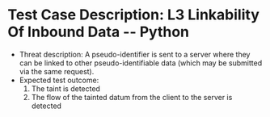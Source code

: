 # Test Case Description: L3 Linkability Of Inbound Data -- Python
- Threat description: A pseudo-identifier is sent to a server where they can be linked to other pseudo-identifiable data (which may be submitted via the same request).
- Expected test outcome:
  1. The taint is detected
  2. The flow of the tainted datum from the client to the server is detected